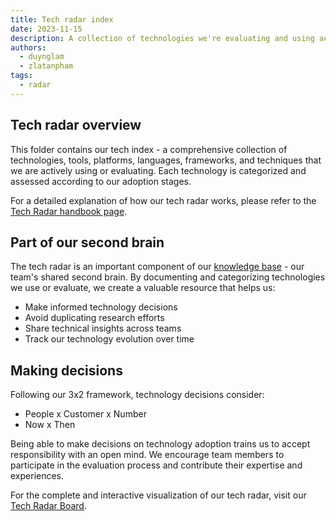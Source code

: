 ```yaml
---
title: Tech radar index
date: 2023-11-15
description: A collection of technologies we're evaluating and using across our projects
authors:
  - duynglam
  - zlatanpham
tags:
  - radar
---
```


## Tech radar overview

This folder contains our tech index - a comprehensive collection of technologies, tools, platforms, languages, frameworks, and techniques that we are actively using or evaluating. Each technology is categorized and assessed according to our adoption stages.

For a detailed explanation of how our tech radar works, please refer to the [Tech Radar handbook page]().

## Part of our second brain

The tech radar is an important component of our [knowledge base]() - our team's shared second brain. By documenting and categorizing technologies we use or evaluate, we create a valuable resource that helps us:

- Make informed technology decisions
- Avoid duplicating research efforts
- Share technical insights across teams
- Track our technology evolution over time

## Making decisions

Following our 3x2 framework, technology decisions consider:

- People x Customer x Number
- Now x Then

Being able to make decisions on technology adoption trains us to accept responsibility with an open mind. We encourage team members to participate in the evaluation process and contribute their expertise and experiences.

For the complete and interactive visualization of our tech radar, visit our [Tech Radar Board](https://radar.d.foundation/).
